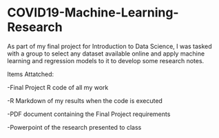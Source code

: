 # COVID19-Machine-Learning-Research

As part of my final project for Introduction to Data Science, I was tasked with a group to select any dataset available online and apply machine learning and regression models to it to develop some research notes.

Items Attatched:

-Final Project R code of all my work

-R Markdown of my results when the code is executed

-PDF document containing the Final Project requirements

-Powerpoint of the research presented to class
